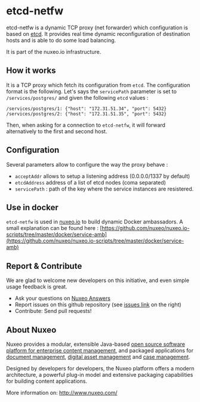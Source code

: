 etcd-netfw
==========

etcd-netfw is a dynamic TCP proxy (net forwarder) which configuration is based on [etcd](https://github.com/coreos/etcd). It provides real time dynamic reconfiguration of destination hosts and is able to do some load balancing.

It is part of the nuxeo.io infrastructure.


How it works
------------

It is a TCP proxy which fetch its configuration from `etcd`. The configuration format is the following. Let's says the `servicePath` parameter is set to `/services/postgres/` and given the following `etcd` values :

    /services/postgres/1: {"host": "172.31.51.34", "port": 5432}
    /services/postgres/2: {"host": "172.31.51.35", "port": 5432}

Then, when asking for a connection to `etcd-netfw`, it will forward alternatively to the first and second host.

Configuration
-------------

Several parameters allow to configure the way the proxy behave :

 * `acceptAddr` allows to setup a listening address (0.0.0.0/1337 by default)
 * `etcdAddress` address of a list of etcd nodes (coma separated)
 * `servicePath` : path of the key where the service instances are resistered.

Use in docker
-------------

`etcd-netfw` is used in [nuxeo.io](https://github.com/nuxeo/nuxeo.io) to build dynamic Docker ambassadors. A small explanation can be found here : [https://github.com/nuxeo/nuxeo.io-scripts/tree/master/docker/service-amb](https://github.com/nuxeo/nuxeo.io-scripts/tree/master/docker/service-amb)




Report & Contribute
-------------------

We are glad to welcome new developers on this initiative, and even simple usage feedback is great.
- Ask your questions on [Nuxeo Answers](http://answers.nuxeo.com)
- Report issues on this github repository (see [issues link](http://github.com/nuxeo/etcd-netfw/issues) on the right)
- Contribute: Send pull requests!


About Nuxeo
-----------

Nuxeo provides a modular, extensible Java-based
[open source software platform for enterprise content management](http://www.nuxeo.com/en/products/ep),
and packaged applications for [document management](http://www.nuxeo.com/en/products/document-management),
[digital asset management](http://www.nuxeo.com/en/products/dam) and
[case management](http://www.nuxeo.com/en/products/case-management).

Designed by developers for developers, the Nuxeo platform offers a modern
architecture, a powerful plug-in model and extensive packaging
capabilities for building content applications.

More information on: <http://www.nuxeo.com/>
